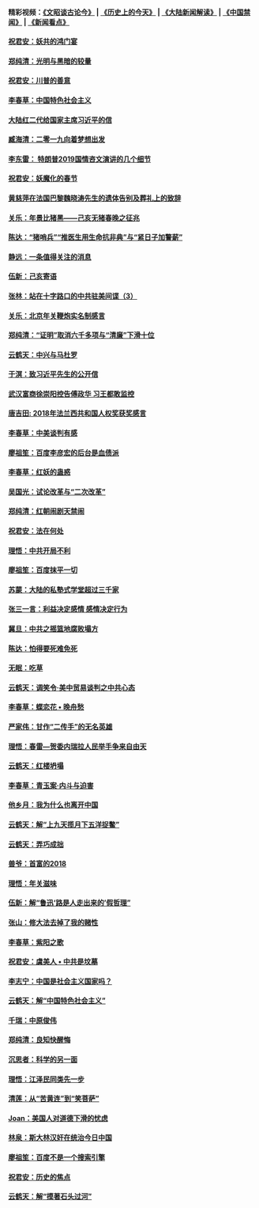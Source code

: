 #### 精彩视频：[《文昭谈古论今》](http://45.76.195.252/wenzhao) | [《历史上的今天》](http://45.76.195.252/today-in-history) | [《大陆新闻解读》](http://45.76.195.252/ntdtv-comedy) | [《中国禁闻》](http://45.76.195.252/ntdtv-news) | [《新闻看点》](http://45.76.195.252/news-insight) 

 #### [祝君安：妖共的鸿门宴](../pages/nsc993/n11035387.md?t=02110031) 

#### [郑纯清：光明与黑暗的较量](../pages/nsc993/n11035337.md?t=02110031) 

#### [祝君安：川普的善意](../pages/nsc993/n11032077.md?t=02110031) 

#### [李春草：中国特色社会主义](../pages/nsc993/n11032132.md?t=02110031) 

#### [大陆红二代给国家主席习近平的信](../pages/nsc993/n11031995.md?t=02110031) 

#### [臧海清：二零一九向着梦想出发](../pages/nsc993/n11031959.md?t=02110031) 

#### [李东雷： 特朗普2019国情咨文演讲的几个细节](../pages/nsc993/n11031943.md?t=02110031) 

#### [祝君安：妖魔化的春节](../pages/nsc993/n11031747.md?t=02110031) 

#### [黄慈萍在法国巴黎魏晓涛先生的遗体告别及葬礼上的致辞](../pages/nsc993/n11031419.md?t=02110031) 

#### [关乐：年景比猪黑——己亥无猪春晚之征兆](../pages/nsc993/n11031494.md?t=02110031) 

#### [陈达：“猪哨兵”“推医生用生命抗非典”与“紧日子加警薪”](../pages/nsc993/n11027746.md?t=02110031) 

#### [静远：一条值得关注的消息](../pages/nsc993/n11024470.md?t=02110031) 

#### [伍新：己亥寄语](../pages/nsc993/n11024543.md?t=02110031) 

#### [张林：站在十字路口的中共驻美间谍（3）](../pages/nsc993/n11023043.md?t=02110031) 

#### [关乐：北京年关鞭炮实名制感言](../pages/nsc993/n11022630.md?t=02110031) 

#### [郑纯清：“证明”取消六千多项与“清廉”下滑十位](../pages/nsc993/n11022638.md?t=02110031) 

#### [云鹤天：中兴与马杜罗](../pages/nsc993/n11022620.md?t=02110031) 

#### [于溟：致习近平先生的公开信](../pages/nsc993/n11022593.md?t=02110031) 

#### [武汉富商徐崇阳控告傅政华 习王都敢监控](../pages/nsc993/n11022212.md?t=02110031) 

#### [唐吉田: 2018年法兰西共和国人权奖获奖感言](../pages/nsc993/n11021537.md?t=02110031) 

#### [李春草：中美谈判有感](../pages/nsc993/n11019776.md?t=02110031) 

#### [廖祖笙：百度李彦宏的后台是血债派](../pages/nsc993/n11019767.md?t=02110031) 

#### [李春草：红妖的蛊惑](../pages/nsc993/n11017095.md?t=02110031) 

#### [吴国光：试论改革与“二次改革”](../pages/nsc993/n11017055.md?t=02110031) 

#### [郑纯清：红朝闹剧天禁闹](../pages/nsc993/n11017030.md?t=02110031) 

#### [祝君安：法在何处](../pages/nsc993/n11017021.md?t=02110031) 

#### [理悟：中共开局不利](../pages/nsc993/n11016938.md?t=02110031) 

#### [廖祖笙：百度抹平一切](../pages/nsc993/n11014925.md?t=02110031) 

#### [苏蒙：大陆的私塾式学堂超过三千家](../pages/nsc993/n11014334.md?t=02110031) 

#### [张三一言：利益决定感情 感情决定行为](../pages/nsc993/n11012463.md?t=02110031) 

#### [冀旦：中共之摇篮地腐败塌方](../pages/nsc993/n11009533.md?t=02110031) 

#### [陈达：怕得要死难免死](../pages/nsc993/n11009520.md?t=02110031) 

#### [无眠：吃草](../pages/nsc993/n11007940.md?t=02110031) 

#### [云鹤天：调笑令‧美中贸易谈判之中共心态](../pages/nsc993/n11007670.md?t=02110031) 

#### [李春草：蝶恋花  •  晚舟愁](../pages/nsc993/n11006605.md?t=02110031) 

#### [严家伟：甘作“二传手”的无名英雄](../pages/nsc993/n11005340.md?t=02110031) 

#### [理悟：春雷—贺委内瑞拉人民举手争来自由天](../pages/nsc993/n11005334.md?t=02110031) 

#### [云鹤天：红楼坍塌](../pages/nsc993/n11005318.md?t=02110031) 

#### [李春草：青玉案·内斗与迫害](../pages/nsc993/n11005306.md?t=02110031) 

#### [他乡月：我为什么也离开中国](../pages/nsc993/n11003553.md?t=02110031) 

#### [云鹤天：解“上九天揽月下五洋捉鳖”](../pages/nsc993/n11000750.md?t=02110031) 

#### [云鹤天：弄巧成拙](../pages/nsc993/n11000722.md?t=02110031) 

#### [兽爷：首富的2018](../pages/nsc993/n11000693.md?t=02110031) 

#### [理悟：年关滋味](../pages/nsc993/n10998847.md?t=02110031) 

#### [伍新：解“鲁迅‘路是人走出来的’假哲理”](../pages/nsc993/n10998777.md?t=02110031) 

#### [张山：修大法去掉了我的赌性](../pages/nsc993/n10997702.md?t=02110031) 

#### [李春草：紫阳之歌](../pages/nsc993/n10997679.md?t=02110031) 

#### [祝君安：虞美人 • 中共是坟墓](../pages/nsc993/n10996090.md?t=02110031) 

#### [李志宁：中国是社会主义国家吗？](../pages/nsc993/n10996097.md?t=02110031) 

#### [云鹤天：解“中国特色社会主义”](../pages/nsc993/n10996043.md?t=02110031) 

#### [千瑞：中原俊伟](../pages/nsc993/n10995401.md?t=02110031) 

#### [郑纯清：良知快醒悔](../pages/nsc993/n10995385.md?t=02110031) 

#### [沉思者：科学的另一面](../pages/nsc993/n10996074.md?t=02110031) 

#### [理悟：江泽民同类先一步](../pages/nsc993/n10995378.md?t=02110031) 

#### [清莲：从“苦黄连”到“笑菩萨”](../pages/nsc993/n10995466.md?t=02110031) 

#### [Joan：美国人对道德下滑的忧虑](../pages/nsc993/n10995424.md?t=02110031) 

#### [林泉：斯大林汉奸在统治今日中国](../pages/nsc993/n10995210.md?t=02110031) 

#### [廖祖笙：百度不是一个搜索引擎](../pages/nsc993/n10994961.md?t=02110031) 

#### [祝君安：历史的焦点](../pages/nsc993/n10994925.md?t=02110031) 

#### [云鹤天：解“摸著石头过河”](../pages/nsc993/n10993325.md?t=02110031) 

